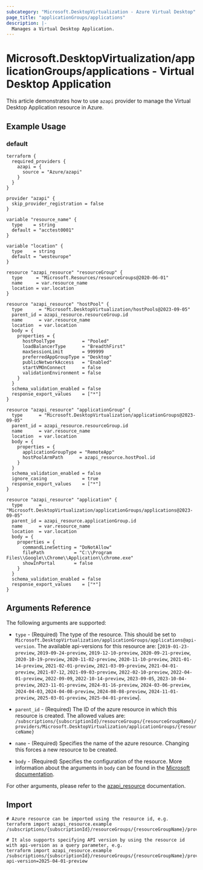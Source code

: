 ```yaml
---
subcategory: "Microsoft.DesktopVirtualization - Azure Virtual Desktop"
page_title: "applicationGroups/applications"
description: |-
  Manages a Virtual Desktop Application.
---
```


# Microsoft.DesktopVirtualization/applicationGroups/applications - Virtual Desktop Application

This article demonstrates how to use `azapi` provider to manage the Virtual Desktop Application resource in Azure.

## Example Usage

### default

```hcl
terraform {
  required_providers {
    azapi = {
      source = "Azure/azapi"
    }
  }
}

provider "azapi" {
  skip_provider_registration = false
}

variable "resource_name" {
  type    = string
  default = "acctest0001"
}

variable "location" {
  type    = string
  default = "westeurope"
}

resource "azapi_resource" "resourceGroup" {
  type     = "Microsoft.Resources/resourceGroups@2020-06-01"
  name     = var.resource_name
  location = var.location
}

resource "azapi_resource" "hostPool" {
  type      = "Microsoft.DesktopVirtualization/hostPools@2023-09-05"
  parent_id = azapi_resource.resourceGroup.id
  name      = var.resource_name
  location  = var.location
  body = {
    properties = {
      hostPoolType          = "Pooled"
      loadBalancerType      = "BreadthFirst"
      maxSessionLimit       = 999999
      preferredAppGroupType = "Desktop"
      publicNetworkAccess   = "Enabled"
      startVMOnConnect      = false
      validationEnvironment = false
    }
  }
  schema_validation_enabled = false
  response_export_values    = ["*"]
}

resource "azapi_resource" "applicationGroup" {
  type      = "Microsoft.DesktopVirtualization/applicationGroups@2023-09-05"
  parent_id = azapi_resource.resourceGroup.id
  name      = var.resource_name
  location  = var.location
  body = {
    properties = {
      applicationGroupType = "RemoteApp"
      hostPoolArmPath      = azapi_resource.hostPool.id
    }
  }
  schema_validation_enabled = false
  ignore_casing             = true
  response_export_values    = ["*"]
}

resource "azapi_resource" "application" {
  type      = "Microsoft.DesktopVirtualization/applicationGroups/applications@2023-09-05"
  parent_id = azapi_resource.applicationGroup.id
  name      = var.resource_name
  location  = var.location
  body = {
    properties = {
      commandLineSetting = "DoNotAllow"
      filePath           = "C:\\Program Files\\Google\\Chrome\\Application\\chrome.exe"
      showInPortal       = false
    }
  }
  schema_validation_enabled = false
  response_export_values    = ["*"]
}

```



## Arguments Reference

The following arguments are supported:

* `type` - (Required) The type of the resource. This should be set to `Microsoft.DesktopVirtualization/applicationGroups/applications@api-version`. The available api-versions for this resource are: [`2019-01-23-preview`, `2019-09-24-preview`, `2019-12-10-preview`, `2020-09-21-preview`, `2020-10-19-preview`, `2020-11-02-preview`, `2020-11-10-preview`, `2021-01-14-preview`, `2021-02-01-preview`, `2021-03-09-preview`, `2021-04-01-preview`, `2021-07-12`, `2021-09-03-preview`, `2022-02-10-preview`, `2022-04-01-preview`, `2022-09-09`, `2022-10-14-preview`, `2023-09-05`, `2023-10-04-preview`, `2023-11-01-preview`, `2024-01-16-preview`, `2024-03-06-preview`, `2024-04-03`, `2024-04-08-preview`, `2024-08-08-preview`, `2024-11-01-preview`, `2025-03-01-preview`, `2025-04-01-preview`].

* `parent_id` - (Required) The ID of the azure resource in which this resource is created. The allowed values are:  
  `/subscriptions/{subscriptionId}/resourceGroups/{resourceGroupName}/providers/Microsoft.DesktopVirtualization/applicationGroups/{resourceName}`

* `name` - (Required) Specifies the name of the azure resource. Changing this forces a new resource to be created.

* `body` - (Required) Specifies the configuration of the resource. More information about the arguments in `body` can be found in the [Microsoft documentation](https://learn.microsoft.com/en-us/azure/templates/Microsoft.DesktopVirtualization/applicationGroups/applications?pivots=deployment-language-terraform).

For other arguments, please refer to the [azapi_resource](https://registry.terraform.io/providers/Azure/azapi/latest/docs/resources/resource) documentation.

## Import

 ```shell
 # Azure resource can be imported using the resource id, e.g.
 terraform import azapi_resource.example /subscriptions/{subscriptionId}/resourceGroups/{resourceGroupName}/providers/Microsoft.DesktopVirtualization/applicationGroups/{resourceName}/applications/{resourceName}
 
 # It also supports specifying API version by using the resource id with api-version as a query parameter, e.g.
 terraform import azapi_resource.example /subscriptions/{subscriptionId}/resourceGroups/{resourceGroupName}/providers/Microsoft.DesktopVirtualization/applicationGroups/{resourceName}/applications/{resourceName}?api-version=2025-04-01-preview
 ```
